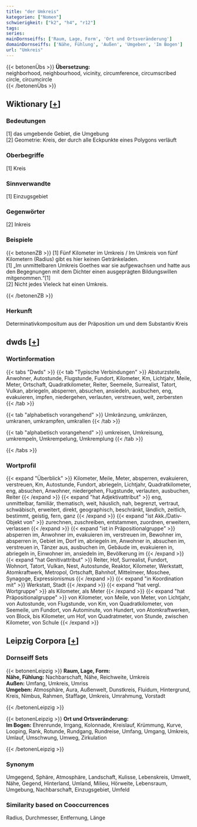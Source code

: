 ```yaml
---
title: "der Umkreis"
kategorien: ["Nomen"]
schwierigkeit: ["k2", "h4", "r12"]
tags:
series:
mainDornseiffs: ['Raum, Lage, Form', 'Ort und Ortsveränderung']
domainDornseiffs: ['Nähe, Fühlung', 'Außen', 'Umgeben', 'Im Bogen']
url: "Umkreis"
---
```


{{< betonenÜbs >}}
**Übersetzung:**  
neighborhood, neighbourhood, vicinity, circumference, circumscribed circle, circumcircle  
{{< /betonenÜbs >}}

## Wiktionary [[+](https://de.wiktionary.org/wiki/Umkreis)]

### Bedeutungen
[1] das umgebende Gebiet, die Umgebung  
[2] Geometrie: Kreis, der durch alle Eckpunkte eines Polygons verläuft  

### Oberbegriffe
[1] Kreis  

### Sinnverwandte
[1] Einzugsgebiet  

### Gegenwörter
[2] Inkreis  

### Beispiele
{{< betonenZB >}}
[1] Fünf Kilometer im Umkreis / Im Umkreis von fünf Kilometern (Radius) gibt es hier keinen Getränkeladen.  
[1] „Im unmittelbaren Umkreis Goethes war sie aufgewachsen und hatte aus den Begegnungen mit dem Dichter einen ausgeprägten Bildungswillen mitgenommen.“[1]  
[2] Nicht jedes Vieleck hat einen Umkreis.  

{{< /betonenZB >}}
### Herkunft
Determinativkompositum aus der Präposition um und dem Substantiv Kreis  



## dwds [[+](https://www.dwds.de/wb/Umkreis)]

### Wortinformation
{{< tabs "Dwds" >}}
{{< tab "Typische Verbindungen" >}}
Absturzstelle, Anwohner, Autostunde, Flugstunde, Fundort, Kilometer, Km, Lichtjahr, Meile, Meter, Ortschaft, Quadratkilometer, Reiter, Seemeile, Surrealist, Tatort, Vulkan, abriegeln, absperren, absuchen, ansiedeln, ausbuchen, eng, evakuieren, impfen, niedergehen, verlauten, verstreuen, weit, zerbersten
{{< /tab >}}

{{< tab "alphabetisch vorangehend" >}}
Umkränzung, umkränzen, umkranen, umkrampfen, umkrallen
{{< /tab >}}

{{< tab "alphabetisch vorangehend" >}}
umkreisen, Umkreisung, umkrempeln, Umkrempelung, Umkremplung
{{< /tab >}}

{{< /tabs >}}

### Wortprofil
{{< expand "Überblick" >}} Kilometer, Meile, Meter, absperren, evakuieren, verstreuen, Km, Autostunde, Fundort, abriegeln, Lichtjahr, Quadratkilometer, eng, absuchen, Anwohner, niedergehen, Flugstunde, verlauten, ausbuchen, Reiter {{< /expand >}}
{{< expand "hat Adjektivattribut" >}} eng, unmittelbar, familiär, thematisch, weit, häuslich, nah, begrenzt, vertraut, schwäbisch, erweitert, direkt, geographisch, beschränkt, ländlich, zeitlich, bestimmt, geistig, fern, ganz {{< /expand >}}
{{< expand "ist Akk./Dativ-Objekt von" >}} zurechnen, zuschreiben, entstammen, zuordnen, erweitern, verlassen {{< /expand >}}
{{< expand "ist in Präpositionalgruppe" >}} absperren im, Anwohner im, evakuieren im, verstreuen im, Bewohner im, absperren in, Gebiet im, Dorf im, abriegeln im, Anwohner in, absuchen im, verstreuen in, Tänzer aus, ausbuchen im, Gebäude im, evakuieren in, abriegeln in, Einwohner im, ansiedeln im, Bevölkerung im {{< /expand >}}
{{< expand "hat Genitivattribut" >}} Reiter, Hof, Surrealist, Fundort, Wohnort, Tatort, Vulkan, Nest, Autostunde, Reaktor, Kilometer, Werkstatt, Atomkraftwerk, Metropol, Ortschaft, Bahnhof, Mittelmeer, Moschee, Synagoge, Expressionismus {{< /expand >}}
{{< expand "in Koordination mit" >}} Werkstatt, Stadt {{< /expand >}}
{{< expand "hat vergl. Wortgruppe" >}} als Kilometer, als Meter {{< /expand >}}
{{< expand "hat Präpositionalgruppe" >}} von Kilometer, von Meile, von Meter, von Lichtjahr, von Autostunde, von Flugstunde, von Km, von Quadratkilometer, von Seemeile, um Fundort, von Autominute, von Hundert, von Atomkraftwerken, von Block, bis Kilometer, um Hof, von Quadratmeter, von Stunde, zwischen Kilometer, von Schule {{< /expand >}}

## Leipzig Corpora [[+](https://corpora.uni-leipzig.de/en/res?word=Umkreis&corpusId=deu_newscrawl-public_2018)]

### Dornseiff Sets
{{< betonenLeipzig >}}
**Raum, Lage, Form:**  
**Nähe, Fühlung:** Nachbarschaft, Nähe, Reichweite, Umkreis  
**Außen:** Umfang, Umkreis, Umriss  
**Umgeben:** Atmosphäre, Aura, Außenwelt, Dunstkreis, Fluidum, Hintergrund, Kreis, Nimbus, Rahmen, Staffage, Umkreis, Umrahmung, Vorstadt  

{{< /betonenLeipzig >}}


{{< betonenLeipzig >}}
**Ort und Ortsveränderung:**  
**Im Bogen:** Ehrenrunde, Irrgang, Kolonnade, Kreislauf, Krümmung, Kurve, Looping, Rank, Rotunde, Rundgang, Rundreise, Umfang, Umgang, Umkreis, Umlauf, Umschwung, Umweg, Zirkulation  

{{< /betonenLeipzig >}}

### Synonym
Umgegend, Sphäre, Atmosphäre, Landschaft, Kulisse, Lebenskreis, Umwelt, Nähe, Gegend, Hinterland, Umland, Milieu, Hörweite, Lebensraum, Umgebung, Nachbarschaft, Einzugsgebiet, Umfeld


### Similarity based on Cooccurrences
Radius, Durchmesser, Entfernung, Länge

